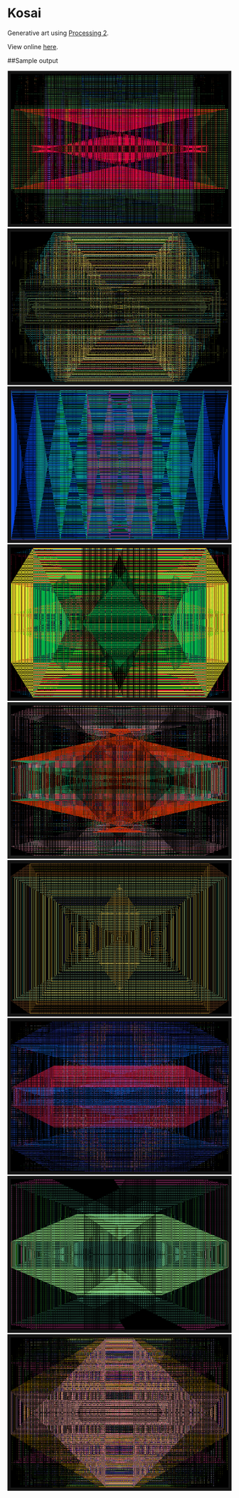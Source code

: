 # Kosai
Generative art using [Processing 2](https://processing.org/).

View online [here](https://sleepokay.github.io/kosai/).


##Sample output

![](https://github.com/sleepokay/kosai/blob/master/media/1.png)
![](https://github.com/sleepokay/kosai/blob/master/media/2.png)
![](https://github.com/sleepokay/kosai/blob/master/media/3.png)
![](https://github.com/sleepokay/kosai/blob/master/media/4.png)
![](https://github.com/sleepokay/kosai/blob/master/media/5.png)
![](https://github.com/sleepokay/kosai/blob/master/media/6.png)
![](https://github.com/sleepokay/kosai/blob/master/media/7.png)
![](https://github.com/sleepokay/kosai/blob/master/media/8.png)
![](https://github.com/sleepokay/kosai/blob/master/media/9.png)
